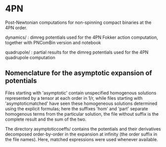 # 4PN
Post-Newtonian computations for non-spinning compact binaries at the 4PN order.

dynamics/ : dimreg potentials used for the 4PN Fokker action computation, together with PNComBin version and notebook

quadrupole/ : partial results for the dimreg potentials used for the 4PN quadrupole computation

## Nomenclature for the asymptotic expansion of potentials
Files starting with 'asymptotic' contain unspecified homogenous solutions represented by a tensor at each order in 1/r, while files starting with 'asymptoticmatched' have seen these homogeneous solutions determined using the explicit formulas; here the suffixes 'hom' and 'part' separate homogenous terms from the particular solution, the file without suffix is the complete result and the sum of the two.

The directory asymptoticcoeffs/ contains the potentials and their derivatives decomposed order-by-order in the expansion at infinity (the order suffix in the file names). Here, matched expressions were used whenever available.
